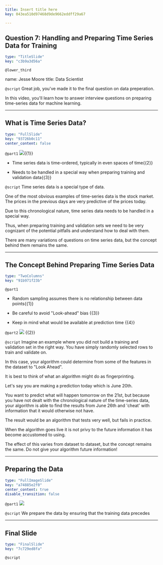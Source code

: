 ```yaml
---
title: Insert title here
key: 043ea510d97468d9de9662eddff29a67

---
```

## Question 7: Handling and Preparing Time Series Data for Training

```yaml
type: "TitleSlide"
key: "c3b9a3d56a"
```

`@lower_third`

name: Jesse Moore
title: Data Scientist


`@script`
Great job, you've made it to the final question on data preperation. 

In this video, you'll learn how to answer interview questions on preparing time-series data for machine learning.


---
## What is Time Series Data?

```yaml
type: "FullSlide"
key: "93726b0c11"
center_content: false
```

`@part1`
![](https://i.imgur.com/lAm3EKQ.png){{1}}

- Time series data is time-ordered, typically in even spaces of time{{2}}

- Needs to be handled in a special way when preparing training and validation data{{3}}


`@script`
Time series data is a special type of data.

One of the most obvious examples of time-series data is the stock market. The prices in the previous days are very predictive of the prices today.

Due to this chronological nature, time series data needs to be handled in a special way. 

Thus, when preparing training and validation sets we need to be very cognizant of the potential pitfalls and understand how to deal with them.

There are many variations of questions on time series data, but the concept behind them remains the same.


---
## The Concept Behind Preparing Time Series Data

```yaml
type: "TwoColumns"
key: "91b971f23b"
```

`@part1`
- Random sampling assumes there is no relationship between data points{{1}}

- Be careful to avoid "Look-ahead" bias {{3}}

- Keep in mind what would be available at prediction time {{4}}


`@part2`
![](https://i.imgur.com/ahCOkRA.png) {{2}}


`@script`
Imagine an example where you did not build a training and validation set in the right way. You have simply randomly selected rows to train and validate on.

In this case, your algorithm could determine from some of the features in the dataset to "Look Ahead".

It is best to think of what an algorithm might do as fingerprinting.

Let's say you are making a prediction today which is June 20th. 

You want to predict what will happen tomorrow on the 21st, but because you have not dealt with the chronological nature of the time-series data, your algorithm is able to find the results from June 26th and 'cheat' with information that it would otherwise not have.

The result would be an algorithm that tests very well, but fails in practice. 

When the algorithm goes live it is not privy to the future information it has become accustomed to using. 

The effect of this varies from dataset to dataset, but the concept remains the same. Do not give your algorithm future information!


---
## Preparing the Data

```yaml
type: "FullImageSlide"
key: "a74885e2f0"
center_content: true
disable_transition: false
```

`@part1`
![](https://i.imgur.com/APiGy52.png)


`@script`
We prepare the data by ensuring that the training data precedes


---
## Final Slide

```yaml
type: "FinalSlide"
key: "7c729ed8fa"
```

`@script`



